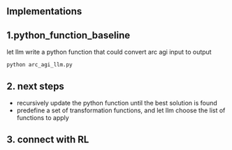 ## Implementations


## 1.python_function_baseline
let llm write a python function that could convert arc agi input to output
```
python arc_agi_llm.py 
```



## 2. next steps
* recursively update the python function until the best solution is found
* predefine a set of transformation functions, and let llm choose the list of functions to apply


## 3. connect with RL